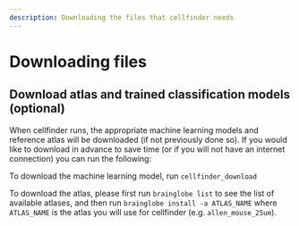 ```yaml
---
description: Downloading the files that cellfinder needs
---
```


# Downloading files

## Download atlas and trained classification models \(optional\)

When cellfinder runs, the appropriate machine learning models and reference atlas will be downloaded \(if not previously done so\). If you would like to download in advance to save time \(or if you will not have an internet connection\) you can run the following:

To download the machine learning model, run `cellfinder_download`

To download the atlas, please first run `brainglobe list` to see the list of available atlases, and then run `brainglobe install -a ATLAS_NAME` where `ATLAS_NAME` is the atlas you will use for cellfinder \(e.g. `allen_mouse_25um`\).

